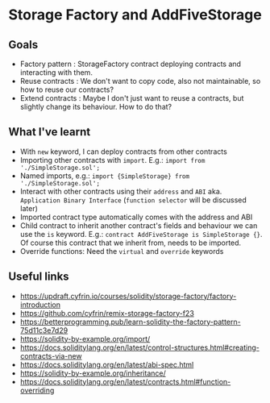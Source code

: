 # Storage Factory and AddFiveStorage

## Goals

- Factory pattern : StorageFactory contract deploying contracts and interacting with them.
- Reuse contracts : We don't want to copy code, also not maintainable, so how to reuse our contracts?
- Extend contracts : Maybe I don't just want to reuse a contracts, but slightly change its behaviour. How to do that?

## What I've learnt

- With `new` keyword, I can deploy contracts from other contracts
- Importing other contracts with `import`. E.g.: `import from './SimpleStorage.sol';`
- Named imports, e.g.: `import {SimpleStorage} from './SimpleStorage.sol';`
- Interact with other contracts using their `address` and `ABI` aka. `Application Binary Interface` (`function selector` will be discussed later)
- Imported contract type automatically comes with the address and ABI
- Child contract to inherit another contract's fields and behaviour we can use the `is` keyword. E.g.: `contract AddFiveStorage is SimpleStorage {}`. Of course this contract that we inherit from, needs to be imported.
- Override functions: Need the `virtual` and `override` keywords

## Useful links

- https://updraft.cyfrin.io/courses/solidity/storage-factory/factory-introduction
- https://github.com/cyfrin/remix-storage-factory-f23
- https://betterprogramming.pub/learn-solidity-the-factory-pattern-75d11c3e7d29
- https://solidity-by-example.org/import/
- https://docs.soliditylang.org/en/latest/control-structures.html#creating-contracts-via-new
- https://docs.soliditylang.org/en/latest/abi-spec.html
- https://solidity-by-example.org/inheritance/
- https://docs.soliditylang.org/en/latest/contracts.html#function-overriding
